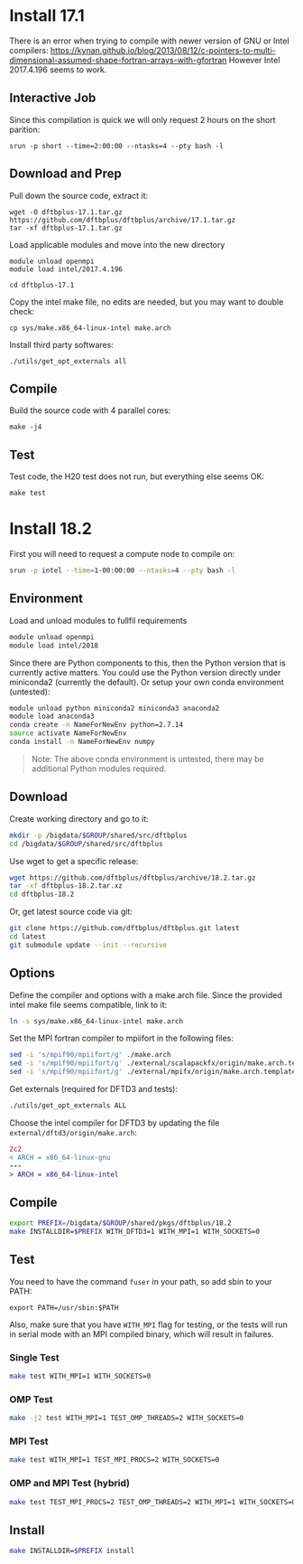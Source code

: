 # Install 17.1
There is an error when trying to compile with newer version of GNU or Intel compilers:
    https://kynan.github.io/blog/2013/08/12/c-pointers-to-multi-dimensional-assumed-shape-fortran-arrays-with-gfortran
However Intel 2017.4.196 seems to work.

## Interactive Job
Since this compilation is quick we will only request 2 hours on the short parition:

```
srun -p short --time=2:00:00 --ntasks=4 --pty bash -l
```

## Download and Prep
Pull down the source code, extract it:

```
wget -O dftbplus-17.1.tar.gz https://github.com/dftbplus/dftbplus/archive/17.1.tar.gz
tar -xf dftbplus-17.1.tar.gz
```

Load applicable modules and move into the new directory

```
module unload openmpi
module load intel/2017.4.196

cd dftbplus-17.1
```

Copy the intel make file, no edits are needed, but you may want to double check:

```
cp sys/make.x86_64-linux-intel make.arch
```

Install third party softwares:

```
./utils/get_opt_externals all
```

## Compile

Build the source code with 4 parallel cores:

```
make -j4
```

## Test

Test code, the H20 test does not run, but everything else seems OK:

```
make test
```

# Install 18.2
First you will need to request a compute node to compile on:
```bash
srun -p intel --time=1-00:00:00 --ntasks=4 --pty bash -l
```

## Environment
Load and unload modules to fullfil requirements
```bash
module unload openmpi
module load intel/2018
```

Since there are Python components to this, then the Python version that is currently active matters.
You could use the Python version directly under miniconda2 (currently the default). Or setup your own conda environment (untested):
```bash
module unload python miniconda2 miniconda3 anaconda2
module load anaconda3
conda create -n NameForNewEnv python=2.7.14
source activate NameForNewEnv
conda install -n NameForNewEnv numpy
```
> Note: The above conda environment is untested, there may be additional Python modules required.

## Download
Create working directory and go to it:
```bash
mkdir -p /bigdata/$GROUP/shared/src/dftbplus
cd /bigdata/$GROUP/shared/src/dftbplus
```

Use wget to get a specific release:
```bash
wget https://github.com/dftbplus/dftbplus/archive/18.2.tar.gz
tar -xf dftbplus-18.2.tar.xz
cd dftbplus-18.2
```

Or, get latest source code via git:
```bash
git clone https://github.com/dftbplus/dftbplus.git latest
cd latest
git submodule update --init --recursive
```

## Options
Define the compiler and options with a make.arch file.
Since the provided intel make file seems compatible, link to it:
```bash
ln -s sys/make.x86_64-linux-intel make.arch
```

Set the MPI fortran compiler to mpiifort in the following files:
```bash
sed -i 's/mpif90/mpiifort/g' ./make.arch
sed -i 's/mpif90/mpiifort/g' ./external/scalapackfx/origin/make.arch.template
sed -i 's/mpif90/mpiifort/g' ./external/mpifx/origin/make.arch.template
```

Get externals (required for DFTD3 and tests):
```bash
./utils/get_opt_externals ALL
```

Choose the intel compiler for DFTD3 by updating the file `external/dftd3/origin/make.arch`:
```diff
2c2
< ARCH = x86_64-linux-gnu
---
> ARCH = x86_64-linux-intel
```

## Compile
```bash
export PREFIX=/bigdata/$GROUP/shared/pkgs/dftbplus/18.2
make INSTALLDIR=$PREFIX WITH_DFTD3=1 WITH_MPI=1 WITH_SOCKETS=0
```

## Test
You need to have the command `fuser` in your path, so add sbin to your PATH:

```
export PATH=/usr/sbin:$PATH
```

Also, make sure that you have `WITH_MPI` flag for testing, or the tests will run in serial mode with an MPI compiled binary, which will result in failures.

### Single Test
```bash
make test WITH_MPI=1 WITH_SOCKETS=0
```

### OMP Test
```bash
make -j2 test WITH_MPI=1 TEST_OMP_THREADS=2 WITH_SOCKETS=0
```

### MPI Test
```bash
make test WITH_MPI=1 TEST_MPI_PROCS=2 WITH_SOCKETS=0
```

### OMP and MPI Test (hybrid)
```bash
make test TEST_MPI_PROCS=2 TEST_OMP_THREADS=2 WITH_MPI=1 WITH_SOCKETS=0
```

## Install
```bash
make INSTALLDIR=$PREFIX install
```
